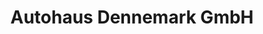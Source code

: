 ---
title: "Autohaus Dennemark GmbH"
url: /unterschleissheim/autohaus-dennemark-gmbh/
shop: Autowerkstatt
---